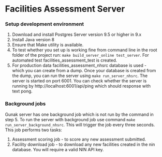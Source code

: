# Facilities Assessment Server
### Setup development environment
1. Download and install Postgres Server version 9.5 or higher in 9.x
2. Install Java version 8
3. Ensure that Make utility is available.
4. To test whether you set up is working fine from command line in the root folder of the project run: `make build_server_online test_server`. For automated test facilities_assessment_test is created.  
5. For production data facilities_assessment_nhsrc database is used - which you can create from a dump. Once your database is created from the dump, you can run the server using `make run_server_nhsrc`. The server is started on port 6001. You can check whether the server is running by http://localhost:6001/api/ping which should response with text pong.

### Background jobs
Gunak server has one background job which is not run by the command in step 5. To run the server with background job use command `make run_server_background_nhsrc`. This will trigger the job every three seconds. This job performs two tasks:
1. Assessment scoring job - to score any new assessment submitted.
2. Facility download job - to download any new facilities created in the nin database. You will require a valid NIN API key.

